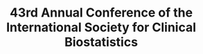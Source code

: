 ---
layout: photo_set
title: 43rd Annual Conference of the International Society for Clinical Biostatistics
permalink: /posts/iscb/
time: 21st-25th August, 2022
company: Newcastle University, United Kingdom
description: "I was sponsored by Faculty of Medicine Ramathibodi Hospital to attend my poster presentation hosted at Newcastle University, Newcastle upon Tyne, United Kingdom.<!--more-->"

photos:
    set: iscb
    size: 6
---